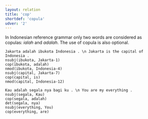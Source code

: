 ```yaml
---
layout: relation
title: 'cop'
shortdef: 'copula'
udver: '2'
---
```


In Indonesian reference grammar only two words are considered as copulas: _ialah_ and _adalah_. The use of copula is also optional.

~~~ sdparse
Jakarta adalah ibukota Indonesia . \n Jakarta is the capital of Indonesia .
nsubj(ibukota, Jakarta-1)
cop(ibukota, adalah)
nmod(ibukota, Indonesia-4)
nsubj(capital, Jakarta-7)
cop(capital, is)
nmod(capital, Indonesia-12)
~~~

~~~ sdparse
Kau adalah segala nya bagi ku . \n You are my everything .
nsubj(segala, Kau)
cop(segala, adalah)
det(segala, nya)
nsubj(everything, You)
cop(everything, are)
~~~
<!-- Interlanguage links updated Po 6. listopadu 2023, 21:42:42 CET -->
